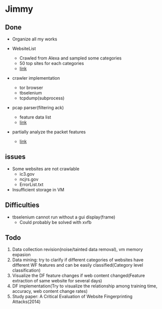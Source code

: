 # Jimmy

## Done

- Organize all my works

- WebsiteList
	- Crawled from Alexa and sampled some categories
	- 50 top sites for each categories
	- [link](https://drive.google.com/open?id=1yLjNNHlwJnBUU7vo5Z4kGGVHkiG2TfkR)

- crawler implementation
	- tor browser
	- tbselenium
	- tcpdump(subprocess)

- pcap parser(filtering ack)
	- feature data list
	- [link](https://drive.google.com/open?id=1_UDeRyxo8ZPlt6sjFihTSskHfzrfAxZa)

- partially analyze the packet features
	- [link](https://docs.google.com/spreadsheets/d/1tcwZ31TJD25HR8qCcM85AJI019dDosD89diu_vgBYNc/edit?usp=sharing)

## issues

- Some websites are not crawlable
	- ic3.gov
	- ncjrs.gov
	- ErrorList.txt
- Insufficient storage in VM


## Difficulties

- tbselenium cannot run without a gui display(frame)
	- Could probably be solved with xvfb


## Todo
1. Data collection revision(noise/tainted data removal), vm memory expasion
2. Data mining: try to clarify if different categories of websites have different WF features and can be easily classified(Category level classification)
3. Visualize the DF feature changes if web content changed(Feature extraction of same website for several days)
4. DF implementation(Try to visualize the relationship among training time, accuracy, web content change rates)
5. Study paper: A Critical Evaluation of Website Fingerprinting Attacks(2014)
